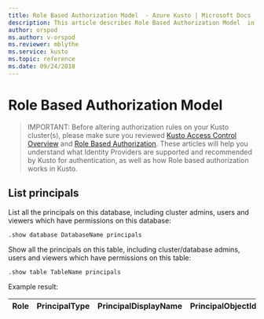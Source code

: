 ```yaml
---
title: Role Based Authorization Model  - Azure Kusto | Microsoft Docs
description: This article describes Role Based Authorization Model  in Azure Kusto.
author: orspod
ms.author: v-orspod
ms.reviewer: mblythe
ms.service: kusto
ms.topic: reference
ms.date: 09/24/2018
---
```

# Role Based Authorization Model 


> IMPORTANT: Before altering authorization rules on your Kusto cluster(s), please make sure you reviewed [Kusto Access Control Overview](https://kusdoc2.azurewebsites.net/docs/concepts/accesscontrol/security.html) and [Role Based Authorization](https://kusdoc2.azurewebsites.net/docs/concepts/accesscontrol/principal-roles.html).
These articles will help you understand what Identity Providers are supported and recommended by Kusto for authentication, as well as how Role based authorization works in Kusto. 


## List principals


List all the principals on this database, including cluster admins, users and viewers which have permissions on this database:

```kusto
.show database DatabaseName principals 
```

Show all the principals on this table, including cluster/database admins, users and viewers which have permissions on this table:

```kusto
.show table TableName principals
```

Example result:

|Role |PrincipalType |PrincipalDisplayName |PrincipalObjectId |PrincipalFQN 
|---|---|---|---|---
